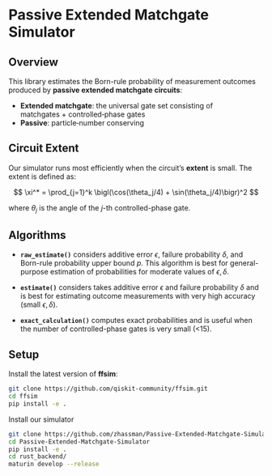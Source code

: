 # Passive Extended Matchgate Simulator

## Overview

This library estimates the Born-rule probability of measurement outcomes produced by **passive extended matchgate circuits**:

- **Extended matchgate**: the universal gate set consisting of matchgates + controlled‑phase gates  
- **Passive**: particle‑number conserving

## Circuit Extent

Our simulator runs most efficiently when the circuit’s **extent** is small. The extent is defined as:

$$
\xi^* = \prod_{j=1}^k \bigl(\cos(\theta_j/4) + \sin(\theta_j/4)\bigr)^2
$$

where $\theta_j$ is the angle of the $j$-th controlled-phase gate.

## Algorithms

- **`raw_estimate()`** considers additive error $\epsilon$, failure probability $\delta$, and Born-rule probability upper bound $p$. This algorithm is best for general-purpose estimation of probabilities for moderate values of $\epsilon, \delta$.

- **`estimate()`** considers takes additive error $\epsilon$ and failure probability $\delta$ and is best for estimating outcome measurements with very high accuracy (small $\epsilon, \delta$).

- **`exact_calculation()`** computes exact probabilities and is useful when the number of controlled-phase gates is very small (<15).

## Setup

Install the latest version of **ffsim**:

```bash
git clone https://github.com/qiskit-community/ffsim.git
cd ffsim
pip install -e .
```

Install our simulator

```bash
git clone https://github.com/zhassman/Passive-Extended-Matchgate-Simulator.git
cd Passive-Extended-Matchgate-Simulator
pip install -e .
cd rust_backend/
maturin develop --release
```

